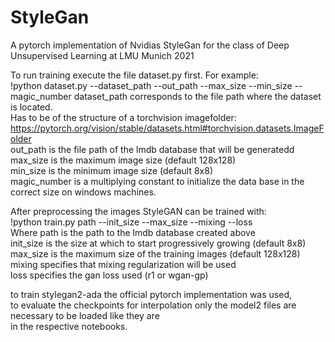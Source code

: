 # StyleGan
A pytorch implementation of Nvidias StyleGan for the class of Deep Unsupervised Learning at LMU Munich 2021

To run training execute the file dataset.py first. For example:  
!python dataset.py --dataset_path --out_path --max_size --min_size --magic_number
dataset_path corresponds to the file path where the dataset is located.  
Has to be of the structure of a torchvision imagefolder:  
https://pytorch.org/vision/stable/datasets.html#torchvision.datasets.ImageFolder  
out_path is the file path of the lmdb database that will be generatedd  
max_size is the maximum image size (default 128x128)   
min_size is the minimum image size (default 8x8)  
magic_number is a multiplying constant to initialize the data base in the correct size on windows machines.  

After preprocessing the images StyleGAN can be trained with:  
!python train.py path --init_size --max_size --mixing --loss  
Where path is the path to the lmdb database created above  
init_size is the size at which to start progressively growing (default 8x8)   
max_size is the maximum size of the training images (default 128x128)  
mixing specifies that mixing regularization will be used  
loss specifies the gan loss used (r1 or wgan-gp)  

to train stylegan2-ada the official pytorch implementation was used,  
to evaluate the checkpoints for interpolation only the model2 files are necessary to be loaded like they are  
in the respective notebooks.  
